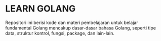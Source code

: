 # LEARN GOLANG

Repositori ini berisi kode dan materi pembelajaran untuk belajar fundamental Golang mencakup dasar-dasar bahasa Golang, seperti tipe data, struktur kontrol, fungsi, package, dan lain-lain.
